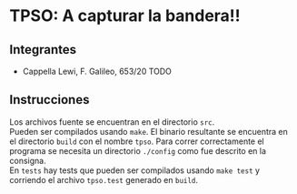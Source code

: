 # TPSO: A capturar la bandera!!

## Integrantes

- Cappella Lewi, F. Galileo, 653/20
TODO

## Instrucciones

Los archivos fuente se encuentran en el directorio `src`.  
Pueden ser compilados usando `make`. El binario resultante se encuentra en el directorio `build` con el nombre `tpso`. Para correr correctamente el programa se necesita un directorio `./config` como fue descrito en la consigna.  
En `tests` hay tests que pueden ser compilados usando `make test` y corriendo el archivo `tpso.test` generado en `build`.
